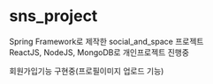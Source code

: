 # sns_project

Spring Framework로 제작한 social_and_space 프로젝트 <br>
ReactJS, NodeJS, MongoDB로 개인프로젝트 진행중

회원가입기능 구현중(프로필이미지 업로드 기능)